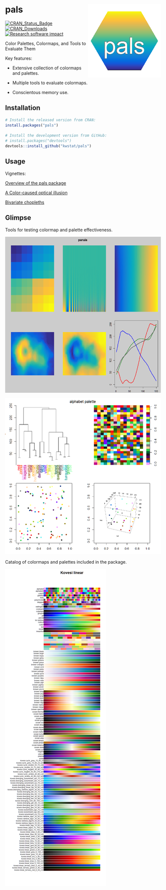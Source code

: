 # pals <img src="figure/pals_logo_150.png" align="right" />

[![CRAN_Status_Badge](http://www.r-pkg.org/badges/version/pals)](https://cran.r-project.org/package=pals)
[![CRAN_Downloads](https://cranlogs.r-pkg.org/badges/pals)](https://cranlogs.r-pkg.org/badges/pals)
[![Research software impact](http://depsy.org/api/package/cran/pals/badge.svg)](http://depsy.org/package/r/pals)

Color Palettes, Colormaps, and Tools to Evaluate Them

Key features:

* Extensive collection of colormaps and palettes.

* Multiple tools to evaluate colormaps.

* Conscientous memory use.

## Installation

```R
# Install the released version from CRAN:
install.packages("pals")

# Install the development version from GitHub:
# install.packages("devtools")
devtools::install_github("kwstat/pals")
```

## Usage

Vignettes:

[Overview of the pals package](https://rawgit.com/kwstat/pals/master/vignettes/pals_examples.html)

[A Color-caused optical illusion](https://rawgit.com/kwstat/pals/master/vignettes/illusion.html)

[Bivariate chopleths](https://rawgit.com/kwstat/pals/master/vignettes/bivariate_choropleths.html)

## Glimpse

Tools for testing colormap and palette effectiveness.

![parula](figure/test_colormap.png)

![parula](figure/test_palette.png)

Catalog of colormaps and palettes included in the package.

![pals_catalog](figure/pals_catalog.png)
